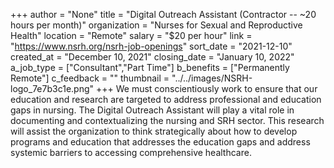 +++
author = "None"
title = "Digital Outreach Assistant (Contractor -- ~20 hours per month)"
organization = "Nurses for Sexual and Reproductive Health"
location = "Remote"
salary = "$20 per hour"
link = "https://www.nsrh.org/nsrh-job-openings"
sort_date = "2021-12-10"
created_at = "December 10, 2021"
closing_date = "January 10, 2022"
a_job_type = ["Consultant","Part Time"]
b_benefits = ["Permanently Remote"]
c_feedback = ""
thumbnail = "../../images/NSRH-logo_7e7b3c1e.png"
+++
We must conscientiously work to ensure that our education and research are targeted to address professional and education gaps in nursing. The Digital Outreach Assistant will play a vital role in documenting and contextualizing the nursing and SRH sector. This research will assist the organization to think strategically about how to develop programs and education that addresses the education gaps and address systemic barriers to accessing comprehensive healthcare.